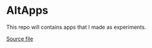 # AltApps
This repo will contains apps that I made as experiments. 

[Source file](https://raw.githubusercontent.com/Aayush9029/AltApps/main/apps.json)

